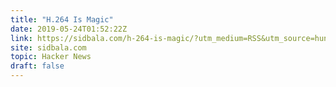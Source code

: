 ```yaml
---
title: "H.264 Is Magic"
date: 2019-05-24T01:52:22Z
link: https://sidbala.com/h-264-is-magic/?utm_medium=RSS&utm_source=hune
site: sidbala.com
topic: Hacker News
draft: false
---
```

